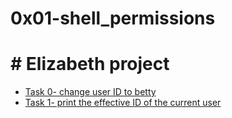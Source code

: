 # 0x01-shell_permissions

# # Elizabeth project 


* [Task 0- change user ID to betty](0x01-shell_permissions/0-iam_betty)
* [Task 1- print the effective ID of the current user](0x01-shell_permissions/1-who_am_i)

